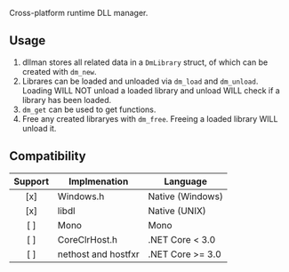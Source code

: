 Cross-platform runtime DLL manager.

## Usage
1. dllman stores all related data in a `DmLibrary` struct, of which can be created with `dm_new`.
2. Librares can be loaded and unloaded via `dm_load` and `dm_unload`. Loading WILL NOT unload a loaded library and unload WILL check if a library has been loaded.
3. `dm_get` can be used to get functions.
4. Free any created libraryes with `dm_free`. Freeing a loaded library WILL unload it.

## Compatibility
|Support|Implmenation         |Language           |
|:-----:|---------------------|-------------------|
| [x]   | Windows.h           | Native (Windows)  |
| [x]   | libdl               | Native (UNIX)     |
| [ ]   | Mono                | Mono              |
| [ ]   | CoreClrHost.h       | .NET Core <  3.0  |
| [ ]   | nethost and hostfxr | .NET Core >= 3.0  |
